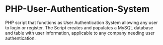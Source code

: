 # PHP-User-Authentication-System
PHP script that functions as User Authentication System allowing any user to login or register. The Script creates and populates a MySQL database and table with user information, applicable to any company needing user authentication.
